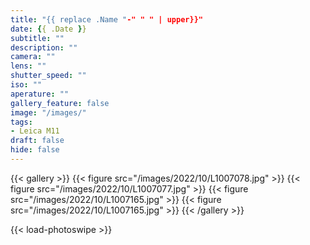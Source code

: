 ```yaml
---
title: "{{ replace .Name "-" " " | upper}}"
date: {{ .Date }}
subtitle: ""
description: ""
camera: ""
lens: ""
shutter_speed: ""
iso: ""
aperature: ""
gallery_feature: false
image: "/images/"
tags:
- Leica M11
draft: false
hide: false
---
```


{{< gallery >}}
  {{< figure src="/images/2022/10/L1007078.jpg" >}}
  {{< figure src="/images/2022/10/L1007077.jpg" >}}
  {{< figure src="/images/2022/10/L1007165.jpg" >}}
  {{< figure src="/images/2022/10/L1007165.jpg" >}}
{{< /gallery >}}

{{< load-photoswipe >}}
